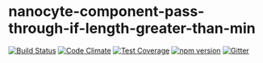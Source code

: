 # nanocyte-component-pass-through-if-length-greater-than-min

[![Build Status](https://travis-ci.org/octoblu/nanocyte-component-pass-through-if-length-greater-than-min.svg?branch=master)](https://travis-ci.org/octoblu/nanocyte-component-pass-through-if-length-greater-than-min)
[![Code Climate](https://codeclimate.com/github/octoblu/nanocyte-component-pass-through-if-length-greater-than-min/badges/gpa.svg)](https://codeclimate.com/github/octoblu/nanocyte-component-pass-through-if-length-greater-than-min)
[![Test Coverage](https://codeclimate.com/github/octoblu/nanocyte-component-pass-through-if-length-greater-than-min/badges/coverage.svg)](https://codeclimate.com/github/octoblu/nanocyte-component-pass-through-if-length-greater-than-min)
[![npm version](https://badge.fury.io/js/nanocyte-component-pass-through-if-length-greater-than-min.svg)](http://badge.fury.io/js/nanocyte-component-pass-through-if-length-greater-than-min)
[![Gitter](https://badges.gitter.im/octoblu/help.svg)](https://gitter.im/octoblu/help)
